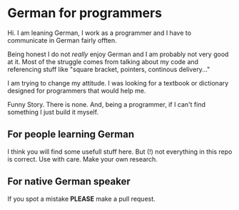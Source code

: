 # German for programmers 

Hi. I am leaning German, I work as a programmer and I have to communicate in German fairly offten.

Being honest I do not *really* enjoy German and I am probably not very good at it. Most of the struggle comes from talking about my code and referencing stuff like "square bracket, pointers, continous delivery..."

I am trying to change my attitude. I was looking for a textbook or dictionary designed for programmers that would help me.

Funny Story. There is none. And, being a programmer, if I can't find something I just build it myself.

## For people learning German

I think you will find some usefull stuff here. But (!) not everything in this repo is correct. Use with care. Make your own research. 

## For native German speaker

If you spot a mistake **PLEASE** make a pull request. 

